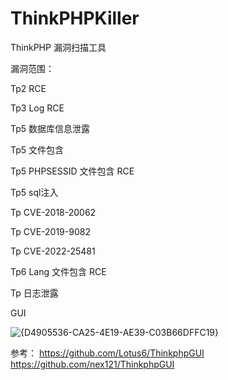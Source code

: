 # ThinkPHPKiller
ThinkPHP 漏洞扫描工具

漏洞范围：

Tp2 RCE

Tp3 Log RCE

Tp5 数据库信息泄露

Tp5 文件包含

Tp5 PHPSESSID 文件包含 RCE

Tp5 sql注入

Tp CVE-2018-20062

Tp CVE-2019-9082

Tp CVE-2022-25481

Tp6 Lang 文件包含 RCE

Tp 日志泄露


GUI 

![{D4905536-CA25-4E19-AE39-C03B66DFFC19}](https://github.com/user-attachments/assets/cda094a5-66b2-4f7f-9227-09550d5b2b51)


参考：
https://github.com/Lotus6/ThinkphpGUI
https://github.com/nex121/ThinkphpGUI

